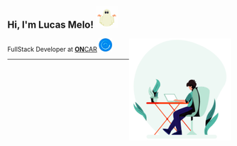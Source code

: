 <h2> Hi, I'm Lucas Melo! <img src="./assets/ghost.gif" width="50"></h2>
<img align='right' src="./assets/typing.gif" width="230">
<p>FullStack Developer at <a href="https://oncar.com.br/"><strong>ON</strong>CAR</a> <img src="./assets/oncar.png" width="30">
</p>

---
